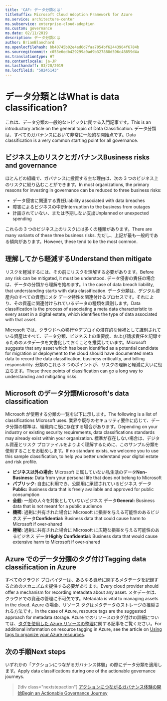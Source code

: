 ```yaml
---
title: 'CAF: データ分類とは'
titleSuffix: Microsoft Cloud Adoption Framework for Azure
ms.service: architecture-center
ms.subservice: enterprise-cloud-adoption
ms.custom: governance
ms.date: 02/11/2019
description: データ分類とは
author: BrianBlanchard
ms.openlocfilehash: bb40745b02e4ad6d7faa7054bf62443964f6784b
ms.sourcegitcommit: c053e6edb429299a0ad9b327888d596c48859d4a
ms.translationtype: HT
ms.contentlocale: ja-JP
ms.lasthandoff: 03/20/2019
ms.locfileid: "58245143"
---
```

<!-- markdownlint-disable MD026 -->

# <a name="what-is-data-classification"></a><span data-ttu-id="b62c1-103">データ分類とは</span><span class="sxs-lookup"><span data-stu-id="b62c1-103">What is data classification?</span></span>

<span data-ttu-id="b62c1-104">これは、データ分類の一般的なトピックに関する入門記事です。</span><span class="sxs-lookup"><span data-stu-id="b62c1-104">This is an introductory article on the general topic of Data Classification.</span></span> <span data-ttu-id="b62c1-105">データ分類は、すべてのガバナンスにおいて非常に一般的な開始点です。</span><span class="sxs-lookup"><span data-stu-id="b62c1-105">Data classification is a very common starting point for all governance.</span></span>

## <a name="business-risks-and-governance"></a><span data-ttu-id="b62c1-106">ビジネス上のリスクとガバナンス</span><span class="sxs-lookup"><span data-stu-id="b62c1-106">Business risks and governance</span></span>

<span data-ttu-id="b62c1-107">ほとんどの組織で、ガバナンスに投資する主な理由は、次の 3 つのビジネス上のリスクに絞り込むことができます。</span><span class="sxs-lookup"><span data-stu-id="b62c1-107">In most organizations, the primary reasons for investing in governance can be reduced to three business risks:</span></span>

* <span data-ttu-id="b62c1-108">データ侵害に関連する責任</span><span class="sxs-lookup"><span data-stu-id="b62c1-108">Liability associated with data breaches</span></span>
* <span data-ttu-id="b62c1-109">障害によるビジネスの中断</span><span class="sxs-lookup"><span data-stu-id="b62c1-109">Interruption to the business from outages</span></span>
* <span data-ttu-id="b62c1-110">計画されていない、または予期しない支出</span><span class="sxs-lookup"><span data-stu-id="b62c1-110">Unplanned or unexpected spending</span></span>

<span data-ttu-id="b62c1-111">これらの 3 つのビジネス上のリスクには多くの種類があります。</span><span class="sxs-lookup"><span data-stu-id="b62c1-111">There are many variants of these three business risks.</span></span> <span data-ttu-id="b62c1-112">ただし、上記が最も一般的である傾向があります。</span><span class="sxs-lookup"><span data-stu-id="b62c1-112">However, these tend to be the most common.</span></span>

## <a name="understand-then-mitigate"></a><span data-ttu-id="b62c1-113">理解してから軽減する</span><span class="sxs-lookup"><span data-stu-id="b62c1-113">Understand then mitigate</span></span>

<span data-ttu-id="b62c1-114">リスクを軽減するには、その前にリスクを理解する必要があります。</span><span class="sxs-lookup"><span data-stu-id="b62c1-114">Before any risk can be mitigated, it must be understood.</span></span> <span data-ttu-id="b62c1-115">データ侵害の責任の場合は、データの分類から理解を始めます。</span><span class="sxs-lookup"><span data-stu-id="b62c1-115">In the case of data breach liability, that understanding starts with data classification.</span></span> <span data-ttu-id="b62c1-116">データ分類は、デジタル資産内のすべての資産にメタ データ特性を関連付けるプロセスです。それにより、その資産に関連付けられているデータの種類を識別します。</span><span class="sxs-lookup"><span data-stu-id="b62c1-116">Data classification is the process of associating a meta data characteristic to every asset in a digital estate, which identifies the type of data associated with that asset.</span></span>

<span data-ttu-id="b62c1-117">Microsoft では、クラウドへの移行やデプロイの潜在的な候補として識別されている資産はすべて、データ分類、ビジネス上の重要度、および請求責任を記録するためのメタデータを文書化しておくことを推奨しています。</span><span class="sxs-lookup"><span data-stu-id="b62c1-117">Microsoft suggests that any asset which has been identified as a potential candidate for migration or deployment to the cloud should have documented meta data to record the data classification, business criticality, and billing responsibility.</span></span> <span data-ttu-id="b62c1-118">分類のこれら 3 つのポイントが、リスクの理解と軽減に大いに役立ちます。</span><span class="sxs-lookup"><span data-stu-id="b62c1-118">These three points of classification can go a long way to understanding and mitigating risks.</span></span>

## <a name="microsofts-data-classification"></a><span data-ttu-id="b62c1-119">Microsoft のデータ分類</span><span class="sxs-lookup"><span data-stu-id="b62c1-119">Microsoft's data classification</span></span>

<span data-ttu-id="b62c1-120">Microsoft が使用する分類の一覧を以下に示します。</span><span class="sxs-lookup"><span data-stu-id="b62c1-120">The following is a list of classifications Microsoft uses.</span></span> <span data-ttu-id="b62c1-121">業界や既存のセキュリティ要件に応じて、データ分類の標準は、組織内に既に存在する場合があります。</span><span class="sxs-lookup"><span data-stu-id="b62c1-121">Depending on your industry or existing security requirements, data classifications standards may already exist within your organization.</span></span> <span data-ttu-id="b62c1-122">標準が存在しない場合は、デジタル資産とリスク プロファイルをよりよく理解するために、このサンプル分類を使用することをお勧めします。</span><span class="sxs-lookup"><span data-stu-id="b62c1-122">If no standard exists, we welcome you to use this sample classification, to help you better understand your digital estate and risk profile.</span></span>  

* <span data-ttu-id="b62c1-123">**ビジネス以外の場合:** Microsoft に属していない私生活のデータ</span><span class="sxs-lookup"><span data-stu-id="b62c1-123">**Non-Business:** Data from your personal life that does not belong to Microsoft</span></span>
* <span data-ttu-id="b62c1-124">**パブリック:** 自由に利用でき、公開用に承認されているビジネス データ</span><span class="sxs-lookup"><span data-stu-id="b62c1-124">**Public:** Business data that is freely available and approved for public consumption</span></span>
* <span data-ttu-id="b62c1-125">**全般:** 一般の人々を対象としていないビジネス データ</span><span class="sxs-lookup"><span data-stu-id="b62c1-125">**General:** Business data that is not meant for a public audience</span></span>
* <span data-ttu-id="b62c1-126">**機密:** 過剰に共有された場合に Microsoft に損害を与える可能性のあるビジネス データ</span><span class="sxs-lookup"><span data-stu-id="b62c1-126">**Confidential:** Business data that could cause harm to Microsoft if over-shared</span></span>
* <span data-ttu-id="b62c1-127">**極秘:** 過剰に共有された場合に Microsoft に広範な損害を与える可能性のあるビジネス データ</span><span class="sxs-lookup"><span data-stu-id="b62c1-127">**Highly Confidential:** Business data that would cause extensive harm to Microsoft if over-shared</span></span>

## <a name="tagging-data-classification-in-azure"></a><span data-ttu-id="b62c1-128">Azure でのデータ分類のタグ付け</span><span class="sxs-lookup"><span data-stu-id="b62c1-128">Tagging data classification in Azure</span></span>

<span data-ttu-id="b62c1-129">すべてのクラウド プロバイダーは、あらゆる資産に関するメタデータを記録するためのメカニズムを提供する必要があります。</span><span class="sxs-lookup"><span data-stu-id="b62c1-129">Every cloud provider should offer a mechanism for recording metadata about any asset.</span></span> <span data-ttu-id="b62c1-130">メタデータは、クラウドでの資産の管理に不可欠です。</span><span class="sxs-lookup"><span data-stu-id="b62c1-130">Metadata is vital to managing assets in the cloud.</span></span> <span data-ttu-id="b62c1-131">Azure の場合、リソース タグはメタデータのストレージの推奨される方法です。</span><span class="sxs-lookup"><span data-stu-id="b62c1-131">In the case of Azure, resource tags are the suggested approach for metadata storage.</span></span> <span data-ttu-id="b62c1-132">Azure でのリソースのタグ付けの詳細については、[タグを使用した Azure リソースの整理](/azure/azure-resource-manager/resource-group-using-tags)に関する記事をご覧ください。</span><span class="sxs-lookup"><span data-stu-id="b62c1-132">For additional information on resource tagging in Azure, see the article on [Using tags to organize your Azure resources](/azure/azure-resource-manager/resource-group-using-tags).</span></span>

## <a name="next-steps"></a><span data-ttu-id="b62c1-133">次の手順</span><span class="sxs-lookup"><span data-stu-id="b62c1-133">Next steps</span></span>

<span data-ttu-id="b62c1-134">いずれかの「アクションにつながるガバナンス体験」の際にデータ分類を適用します。</span><span class="sxs-lookup"><span data-stu-id="b62c1-134">Apply data classifications during one of the actionable governance journeys.</span></span>

> [!div class="nextstepaction"]
> [<span data-ttu-id="b62c1-135">アクションにつながるガバナンス体験の開始</span><span class="sxs-lookup"><span data-stu-id="b62c1-135">Begin an Actionable Governance Journey</span></span>](../journeys/overview.md)
